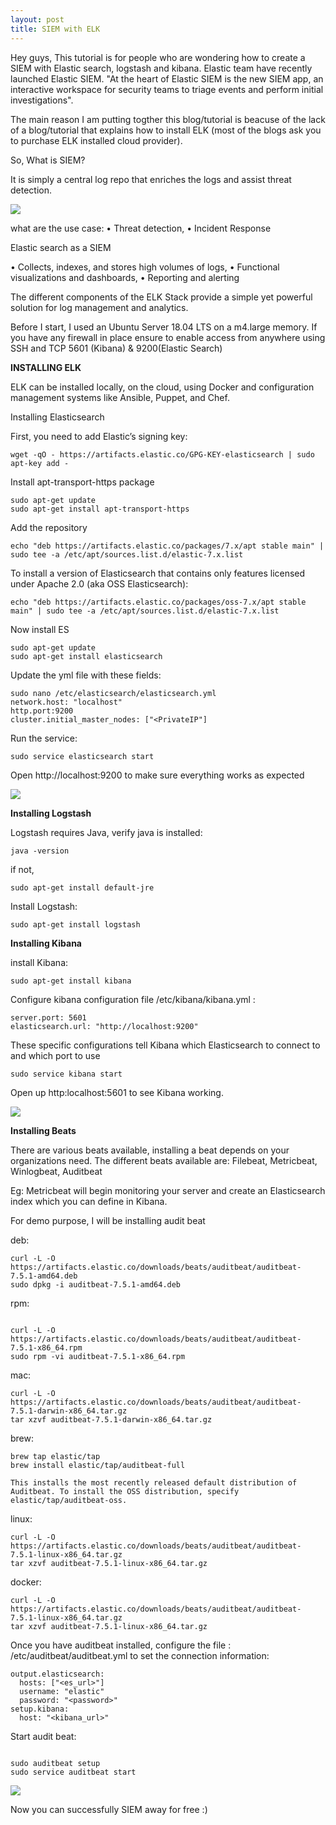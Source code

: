 ```yaml
---
layout: post
title: SIEM with ELK
---
```


Hey guys, This tutorial is for people who are wondering how to create a SIEM with Elastic search, logstash and kibana. Elastic team have recently launched Elastic SIEM. "At the heart of Elastic SIEM is the new SIEM app, an interactive workspace for security teams to triage events and perform initial investigations".

The main reason I am putting togther this blog/tutorial is beacuse of the lack of a blog/tutorial that explains how to install ELK (most of the blogs ask you to purchase ELK installed cloud provider).

So, What is SIEM? 

It is simply a central log repo that enriches the logs and assist threat detection.


![](/images/2020-1-14-ELK/1.png)

what are the use case:
•	Threat detection, 
•	Incident Response

Elastic search as a SIEM 

•	Collects, indexes, and stores high volumes of logs,
•	Functional visualizations and dashboards,
•	Reporting and alerting 


The different components of the ELK Stack provide a simple yet powerful solution for log management and analytics.

Before I start, I used an Ubuntu Server 18.04 LTS on a m4.large memory. If you have any firewall in place ensure to enable access from anywhere using SSH and TCP 5601 (Kibana) & 9200(Elastic Search)

**INSTALLING ELK**

ELK can be installed locally, on the cloud, using Docker and configuration management systems like Ansible, Puppet, and Chef.

Installing Elasticsearch

First, you need to add Elastic’s signing key:
```
wget -qO - https://artifacts.elastic.co/GPG-KEY-elasticsearch | sudo apt-key add -
```
Install apt-transport-https package

```
sudo apt-get update
sudo apt-get install apt-transport-https
```

Add the repository 

```
echo "deb https://artifacts.elastic.co/packages/7.x/apt stable main" | sudo tee -a /etc/apt/sources.list.d/elastic-7.x.list
```

To install a version of Elasticsearch that contains only features licensed under Apache 2.0 (aka OSS Elasticsearch):

```
echo "deb https://artifacts.elastic.co/packages/oss-7.x/apt stable main" | sudo tee -a /etc/apt/sources.list.d/elastic-7.x.list
```

Now install ES
```
sudo apt-get update
sudo apt-get install elasticsearch
```

Update the yml file with these fields:
```
sudo nano /etc/elasticsearch/elasticsearch.yml
network.host: "localhost"
http.port:9200
cluster.initial_master_nodes: ["<PrivateIP"]
```

Run the service:

```
sudo service elasticsearch start
```

Open http://localhost:9200 to make sure everything works as expected

![](/images/2020-1-14-ELK/2.png)

**Installing Logstash**

Logstash requires Java, verify java is installed:
```
java -version
```

if not,

```
sudo apt-get install default-jre
```


Install Logstash:
```
sudo apt-get install logstash
```

**Installing Kibana**

install Kibana:
```
sudo apt-get install kibana
```

Configure kibana configuration file /etc/kibana/kibana.yml :
```
server.port: 5601
elasticsearch.url: "http://localhost:9200"
```

These specific configurations tell Kibana which Elasticsearch to connect to and which port to use

```
sudo service kibana start
```

Open up http:localhost:5601 to see Kibana working.

![](/images/2020-1-14-ELK/3.png)

**Installing Beats**

There are various beats available, installing a beat depends on your organizations need. The different beats available are: Filebeat, Metricbeat, Winlogbeat, Auditbeat

Eg: Metricbeat will begin monitoring your server and create an Elasticsearch index which you can define in Kibana.

For demo purpose, I will be installing audit beat 

deb:

```
curl -L -O https://artifacts.elastic.co/downloads/beats/auditbeat/auditbeat-7.5.1-amd64.deb
sudo dpkg -i auditbeat-7.5.1-amd64.deb
```

rpm:
```

curl -L -O https://artifacts.elastic.co/downloads/beats/auditbeat/auditbeat-7.5.1-x86_64.rpm
sudo rpm -vi auditbeat-7.5.1-x86_64.rpm
```
mac:

```
curl -L -O https://artifacts.elastic.co/downloads/beats/auditbeat/auditbeat-7.5.1-darwin-x86_64.tar.gz
tar xzvf auditbeat-7.5.1-darwin-x86_64.tar.gz
```
brew:
```
brew tap elastic/tap
brew install elastic/tap/auditbeat-full

This installs the most recently released default distribution of Auditbeat. To install the OSS distribution, specify elastic/tap/auditbeat-oss.
```
linux:

```
curl -L -O https://artifacts.elastic.co/downloads/beats/auditbeat/auditbeat-7.5.1-linux-x86_64.tar.gz
tar xzvf auditbeat-7.5.1-linux-x86_64.tar.gz
```
docker:

```
curl -L -O https://artifacts.elastic.co/downloads/beats/auditbeat/auditbeat-7.5.1-linux-x86_64.tar.gz
tar xzvf auditbeat-7.5.1-linux-x86_64.tar.gz

```
Once you have auditbeat installed, configure the file : /etc/auditbeat/auditbeat.yml to set the connection information:

```
output.elasticsearch:
  hosts: ["<es_url>"]
  username: "elastic"
  password: "<password>"
setup.kibana:
  host: "<kibana_url>"
```



Start audit beat:

```

sudo auditbeat setup
sudo service auditbeat start
```

![](/images/2020-1-14-ELK/4.png)

Now you can successfully SIEM away for free :) 

